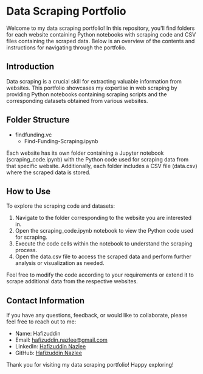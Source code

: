 # Data Scraping Portfolio
Welcome to my data scraping portfolio! In this repository, you'll find folders for each website containing Python notebooks with scraping code and CSV files containing the scraped data. Below is an overview of the contents and instructions for navigating through the portfolio.

## Introduction
Data scraping is a crucial skill for extracting valuable information from websites. This portfolio showcases my expertise in web scraping by providing Python notebooks containing scraping scripts and the corresponding datasets obtained from various websites.

## Folder Structure
- findfunding.vc
  - Find-Funding-Scraping.ipynb

Each website has its own folder containing a Jupyter notebook (scraping_code.ipynb) with the Python code used for scraping data from that specific website. Additionally, each folder includes a CSV file (data.csv) where the scraped data is stored.

## How to Use
To explore the scraping code and datasets:

1. Navigate to the folder corresponding to the website you are interested in.
2. Open the scraping_code.ipynb notebook to view the Python code used for scraping.
3. Execute the code cells within the notebook to understand the scraping process.
4. Open the data.csv file to access the scraped data and perform further analysis or visualization as needed.

Feel free to modify the code according to your requirements or extend it to scrape additional data from the respective websites.

## Contact Information
If you have any questions, feedback, or would like to collaborate, please feel free to reach out to me:

* Name: Hafizuddin
* Email: hafizuddin.nazlee@gmail.com
* LinkedIn: [Hafizuddin Nazlee](https://www.linkedin.com/in/hafizuddin-nazlee/)
* GitHub: [Hafizuddin Nazlee](https://github.com/hfzdnnzl)

Thank you for visiting my data scraping portfolio! Happy exploring!
